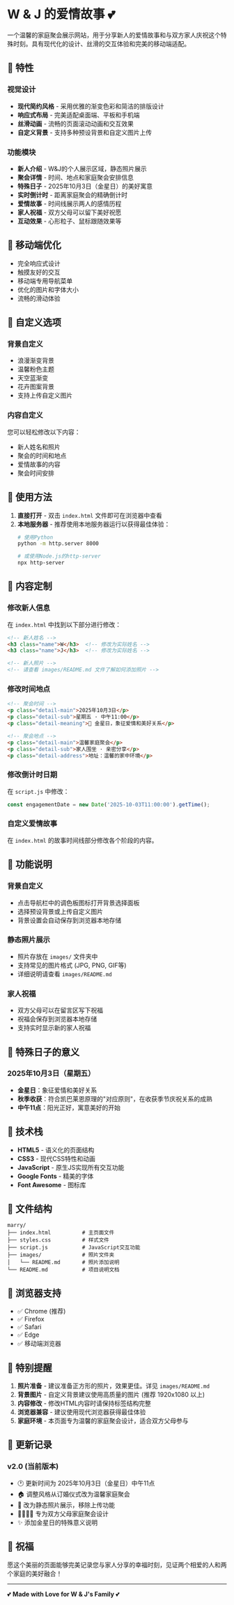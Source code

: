 # W & J 的爱情故事 💕

一个温馨的家庭聚会展示网站，用于分享新人的爱情故事和与双方家人庆祝这个特殊时刻。具有现代化的设计、丝滑的交互体验和完美的移动端适配。

## 🌟 特性

### 视觉设计
- **现代简约风格** - 采用优雅的渐变色彩和简洁的排版设计
- **响应式布局** - 完美适配桌面端、平板和手机端
- **丝滑动画** - 流畅的页面滚动动画和交互效果
- **自定义背景** - 支持多种预设背景和自定义图片上传

### 功能模块
- **新人介绍** - W&J的个人展示区域，静态照片展示
- **聚会详情** - 时间、地点和家庭聚会安排信息
- **特殊日子** - 2025年10月3日（金星日）的美好寓意
- **实时倒计时** - 距离家庭聚会的精确倒计时
- **爱情故事** - 时间线展示两人的感情历程
- **家人祝福** - 双方父母可以留下美好祝愿
- **互动效果** - 心形粒子、鼠标跟随效果等

## 📱 移动端优化

- 完全响应式设计
- 触摸友好的交互
- 移动端专用导航菜单
- 优化的图片和字体大小
- 流畅的滑动体验

## 🎨 自定义选项

### 背景自定义
- 浪漫渐变背景
- 温馨粉色主题
- 天空蓝渐变
- 花卉图案背景
- 支持上传自定义图片

### 内容自定义
您可以轻松修改以下内容：
- 新人姓名和照片
- 聚会的时间和地点
- 爱情故事的内容
- 聚会时间安排

## 🚀 使用方法

1. **直接打开** - 双击 `index.html` 文件即可在浏览器中查看
2. **本地服务器** - 推荐使用本地服务器运行以获得最佳体验：
   ```bash
   # 使用Python
   python -m http.server 8000
   
   # 或使用Node.js的http-server
   npx http-server
   ```

## 📝 内容定制

### 修改新人信息
在 `index.html` 中找到以下部分进行修改：
```html
<!-- 新人姓名 -->
<h3 class="name">W</h3>  <!-- 修改为实际姓名 -->
<h3 class="name">J</h3>  <!-- 修改为实际姓名 -->

<!-- 新人照片 -->
<!-- 请查看 images/README.md 文件了解如何添加照片 -->
```

### 修改时间地点
```html
<!-- 聚会时间 -->
<p class="detail-main">2025年10月3日</p>
<p class="detail-sub">星期五 · 中午11:00</p>
<p class="detail-meaning">💫 金星日，象征爱情和美好关系</p>

<!-- 聚会地点 -->
<p class="detail-main">温馨家庭聚会</p>
<p class="detail-sub">家人围坐 · 亲密分享</p>
<p class="detail-address">地址：温馨的家中环境</p>
```

### 修改倒计时日期
在 `script.js` 中修改：
```javascript
const engagementDate = new Date('2025-10-03T11:00:00').getTime();
```

### 自定义爱情故事
在 `index.html` 的故事时间线部分修改各个阶段的内容。

## 🎯 功能说明

### 背景自定义
- 点击导航栏中的调色板图标打开背景选择面板
- 选择预设背景或上传自定义图片
- 背景设置会自动保存到浏览器本地存储

### 静态照片展示
- 照片存放在 `images/` 文件夹中
- 支持常见的图片格式 (JPG, PNG, GIF等)
- 详细说明请查看 `images/README.md`

### 家人祝福
- 双方父母可以在留言区写下祝福
- 祝福会保存到浏览器本地存储
- 支持实时显示新的家人祝福

## 🎨 特殊日子的意义

### 2025年10月3日（星期五）
- **金星日**：象征爱情和美好关系
- **秋季收获**：符合凯巴莱恩原理的"对应原则"，在收获季节庆祝关系的成熟
- **中午11点**：阳光正好，寓意美好的开始

## 🔧 技术栈

- **HTML5** - 语义化的页面结构
- **CSS3** - 现代CSS特性和动画
- **JavaScript** - 原生JS实现所有交互功能
- **Google Fonts** - 精美的字体
- **Font Awesome** - 图标库

## 📁 文件结构
```
marry/
├── index.html          # 主页面文件
├── styles.css          # 样式文件
├── script.js           # JavaScript交互功能
├── images/             # 照片文件夹
│   └── README.md       # 照片添加说明
└── README.md           # 项目说明文档
```

## 📱 浏览器支持

- ✅ Chrome (推荐)
- ✅ Firefox
- ✅ Safari
- ✅ Edge
- ✅ 移动端浏览器

## 💝 特别提醒

1. **照片准备** - 建议准备正方形的照片，效果更佳。详见 `images/README.md`
2. **背景图片** - 自定义背景建议使用高质量的图片 (推荐 1920x1080 以上)
3. **内容修改** - 修改HTML内容时请保持标签结构完整
4. **浏览器兼容** - 建议使用现代浏览器获得最佳体验
5. **家庭环境** - 本页面专为温馨的家庭聚会设计，适合双方父母参与

## 🌟 更新记录

### v2.0 (当前版本)
- 🕐 更新时间为 2025年10月3日（金星日）中午11点
- 🏠 调整风格从订婚仪式改为温馨家庭聚会
- 📸 改为静态照片展示，移除上传功能
- 👨‍👩‍👧‍👦 专为双方父母家庭聚会设计
- ✨ 添加金星日的特殊意义说明

## 🎉 祝福

愿这个美丽的页面能够完美记录您与家人分享的幸福时刻，见证两个相爱的人和两个家庭的美好融合！

---

💕 **Made with Love for W & J's Family** 💕